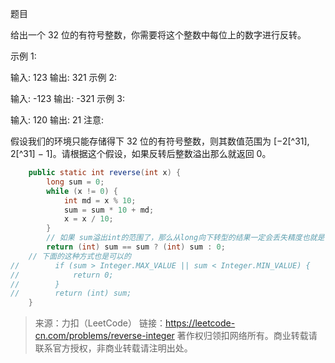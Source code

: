 题目

给出一个 32 位的有符号整数，你需要将这个整数中每位上的数字进行反转。

示例 1:

输入: 123
输出: 321
 示例 2:

输入: -123
输出: -321
示例 3:

输入: 120
输出: 21
注意:

假设我们的环境只能存储得下 32 位的有符号整数，则其数值范围为 [−2[^31],  2[^31] − 1]。请根据这个假设，如果反转后整数溢出那么就返回 0。

```java
    public static int reverse(int x) {
        long sum = 0;
        while (x != 0) {
            int md = x % 10;
            sum = sum * 10 + md;
            x = x / 10;
        }
        // 如果 sum溢出int的范围了，那么从long向下转型的结果一定会丢失精度也就是 （int）sum != sum
        return (int) sum == sum ? (int) sum : 0;
	// 下面的这种方式也是可以的
//        if (sum > Integer.MAX_VALUE || sum < Integer.MIN_VALUE) {
//            return 0;
//        }
//        return (int) sum;
    }
```



> 来源：力扣（LeetCode）
> 链接：https://leetcode-cn.com/problems/reverse-integer
> 著作权归领扣网络所有。商业转载请联系官方授权，非商业转载请注明出处。